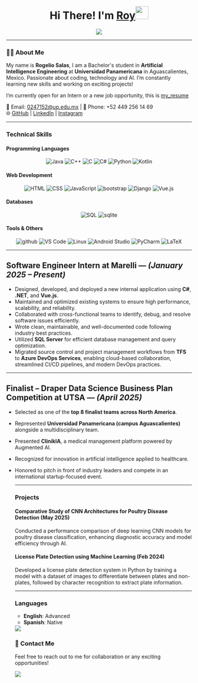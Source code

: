   <h1 align="center"><b>Hi There! I'm <a href="https://www.linkedin.com/in/rogelio-salas-vargas-565587304/" target="_blank">Roy</a></b><img src="https://media.giphy.com/media/hvRJCLFzcasrR4ia7z/giphy.gif" width="35"></h1>
  
  <p align="center">
    <img src="https://readme-typing-svg.herokuapp.com?font=Time+New+Roman&color=cyan&size=25&center=true&vCenter=true&width=600&height=100&lines=Bachelor's+student+in+AI+Engineering;Passionate+about+Coding+and+Tech;Always+learning+and+growing!"&duration=3000">
  </p>
  
  ---
  
  ### 👨‍💻 About Me
  My name is **Rogelio Salas**, I am a Bachelor's student in **Artificial Intelligence Engineering** at **Universidad Panamericana** in Aguascalientes, Mexico. Passionate about coding, technology and AI.
  I’m constantly learning new skills and working on exciting projects!
  
  I’m currently open for an Intern or a new job opportunity, this is [my_resume]([https://drive.google.com/file/d/1omphYCOCBVpIvMN8NzR6L_6O8Xg0SwQT/view?usp=sharing](https://drive.google.com/file/d/12jUDmW6u5GuvdglBbz0mbY6lhnj2_VLH/view?usp=sharing))
  
  📧 Email: 0247152@up.edu.mx | 📱 Phone: +52 449 256 14 69  
  🌐 [GitHub](https://github.com/ROYSAVAR) | [LinkedIn](https://www.linkedin.com/in/rogelio-salas-vargas-565587304/) | [Instagram](https://www.instagram.com/roy_savar/)
  
  ---
  
  ###  **Technical Skills**
  #### **Programming Languages**  
  <p align="center">
    <img src="https://skillicons.dev/icons?i=java" alt="Java" />
    <img src="https://skillicons.dev/icons?i=cpp" alt="C++" />
    <img src="https://skillicons.dev/icons?i=c" alt="C" />
    <img src="https://skillicons.dev/icons?i=cs" alt="C#" />
    <img src="https://skillicons.dev/icons?i=python" alt="Python" />
    <img src="https://skillicons.dev/icons?i=kotlin" alt="Kotlin" />
    
  </p>
  
  #### **Web Development**  
  <p align="center">
    <img src="https://skillicons.dev/icons?i=html" alt="HTML" />
    <img src="https://skillicons.dev/icons?i=css" alt="CSS" />
    <img src="https://skillicons.dev/icons?i=js" alt="JavaScript" />
    <img src="https://skillicons.dev/icons?i=bootstrap" alt="bootstrap" />
    <img src="https://skillicons.dev/icons?i=django" alt="Django" />
    <img src="https://skillicons.dev/icons?i=vue" alt="Vue.js" />
  </p>
  
  
  #### **Databases**  
  <p align="center">
    <img src="https://skillicons.dev/icons?i=mysql" alt="SQL" />
    <img src="https://skillicons.dev/icons?i=sqlite" alt="sqlite" />
 

  </p>
  
  #### **Tools & Others**  
  <p align="center">
    <img src="https://skillicons.dev/icons?i=github" alt="github" />
    <img src="https://skillicons.dev/icons?i=vscode" alt="VS Code" />
    <img src="https://skillicons.dev/icons?i=linux" alt="Linux" />
    <img src="https://skillicons.dev/icons?i=androidstudio" alt="Android Studio" />
    <img src="https://skillicons.dev/icons?i=pycharm" alt="PyCharm" />
    <img src="https://skillicons.dev/icons?i=latex" alt="LaTeX" /> 
  </p>
  
  ---
  
## Software Engineer Intern at Marelli — *(January 2025 – Present)*

- Designed, developed, and deployed a new internal application using **C#**, **.NET**, and **Vue.js**.  
- Maintained and optimized existing systems to ensure high performance, scalability, and reliability.  
- Collaborated with cross-functional teams to identify, debug, and resolve software issues efficiently.  
- Wrote clean, maintainable, and well-documented code following industry best practices.  
- Utilized **SQL Server** for efficient database management and query optimization.  
- Migrated source control and project management workflows from **TFS** to **Azure DevOps Services**, enabling cloud-based collaboration, streamlined CI/CD pipelines, and modern DevOps practices.

---

## Finalist – Draper Data Science Business Plan Competition at UTSA — *(April 2025)*

- Selected as one of the **top 8 finalist teams across North America**.  
- Represented **Universidad Panamericana (campus Aguascalientes)** alongside a multidisciplinary team.  
- Presented **ClinikIA**, a medical management platform powered by Augmented AI.  
- Recognized for innovation in artificial intelligence applied to healthcare.  
- Honored to pitch in front of industry leaders and compete in an international startup-focused event.

  ---
  
  ###  **Projects**

    
  #### **Comparative Study of CNN Architectures for Poultry Disease Detection (May 2025)**  
  Conducted a performance comparison of deep learning CNN models for poultry disease classification, enhancing diagnostic accuracy and model efficiency through AI.
  
  #### **License Plate Detection using Machine Learning (Feb 2024)**  
  Developed a license plate detection system in Python by training a model with a dataset of images to differentiate between plates and non-plates, followed by character recognition to extract plate information.
  


  
  
  ---
  
  ###  **Languages**
  - **English**: Advanced  
  - **Spanish**: Native  
  
  <img src="https://user-images.githubusercontent.com/73097560/115834477-dbab4500-a447-11eb-908a-139a6edaec5c.gif">
  
  ### 🚀 **Contact Me**
  Feel free to reach out to me for collaboration or any exciting opportunities!
  
  <img src="https://user-images.githubusercontent.com/73097560/115834477-dbab4500-a447-11eb-908a-139a6edaec5c.gif">
